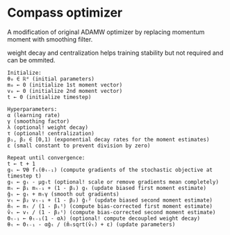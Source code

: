 # Compass optimizer

A modification of original ADAMW optimizer by replacing momentum moment with smoothing filter.

weight decay and centralization helps training stability but not required and can be ommited.

```git
Initialize:
θ₀ ∈ ℝᵈ (initial parameters)
m₀ ← 0 (initialize 1st moment vector)
v₀ ← 0 (initialize 2nd moment vector)
t ← 0 (initialize timestep)

Hyperparameters:
α (learning rate)
γ (smoothing factor)
λ (optional! weight decay)
τ (optional! centralization)
β₁, β₂ ∈ [0,1) (exponential decay rates for the moment estimates)
ε (small constant to prevent division by zero)

Repeat until convergence:
t ← t + 1
gₜ ← ∇θ fₜ(θₜ₋₁) (compute gradients of the stochastic objective at timestep t)
gₜ ← gₜ - μgₜt (optional! scale or remove gradients mean completely)
mₜ ← β₁ mₜ₋₁ + (1 - β₁) gₜ (update biased first moment estimate)
ĝₜ ← gₜ + mₜγ (smooth out gradients)
vₜ ← β₂ vₜ₋₁ + (1 - β₂) ĝₜ² (update biased second moment estimate)
m̂ₜ ← mₜ / (1 - β₁ᵗ) (compute bias-corrected first moment estimate)
v̂ₜ ← vₜ / (1 - β₂ᵗ) (compute bias-corrected second moment estimate)
Θₜ₋₁ ← θₜ₋₁(1 - αλ) (optional! compute decoupled weight decay)
θₜ ← Θₜ₋₁ - αĝₜ / (m̂ₜsqrt(v̂ₜ) + ε) (update parameters)
```